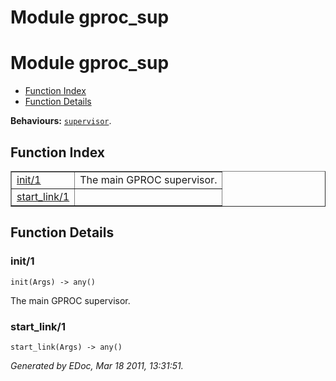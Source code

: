Module gproc_sup
================


<h1>Module gproc_sup</h1>

* [Function Index](#index)
* [Function Details](#functions)






__Behaviours:__ [`supervisor`](supervisor.md).

<h2><a name="index">Function Index</a></h2>



<table width="100%" border="1" cellspacing="0" cellpadding="2" summary="function index"><tr><td valign="top"><a href="#init-1">init/1</a></td><td>The main GPROC supervisor.</td></tr><tr><td valign="top"><a href="#start_link-1">start_link/1</a></td><td></td></tr></table>


<a name="functions"></a>


<h2>Function Details</h2>


<a name="init-1"></a>


<h3>init/1</h3>





`init(Args) -> any()`



The main GPROC supervisor.
<a name="start_link-1"></a>


<h3>start_link/1</h3>





`start_link(Args) -> any()`



_Generated by EDoc, Mar 18 2011, 13:31:51._